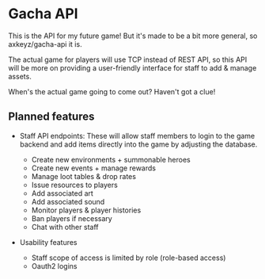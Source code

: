 # Gacha API

This is the API for my future game! But it's made to be a bit more general, so axkeyz/gacha-api it is.

The actual game for players will use TCP instead of REST API, so this API will be more on providing a user-friendly interface for staff to add & manage assets.

When's the actual game going to come out? Haven't got a clue!

## Planned features

- Staff API endpoints: These will allow staff members to login to the game backend and add items directly into the game by adjusting the database.
    - Create new environments + summonable heroes
    - Create new events + manage rewards
    - Manage loot tables & drop rates 
    - Issue resources to players
    - Add associated art
    - Add associated sound
    - Monitor players & player histories
    - Ban players if necessary
    - Chat with other staff

- Usability features 
    - Staff scope of access is limited by role (role-based access)
    - Oauth2 logins
